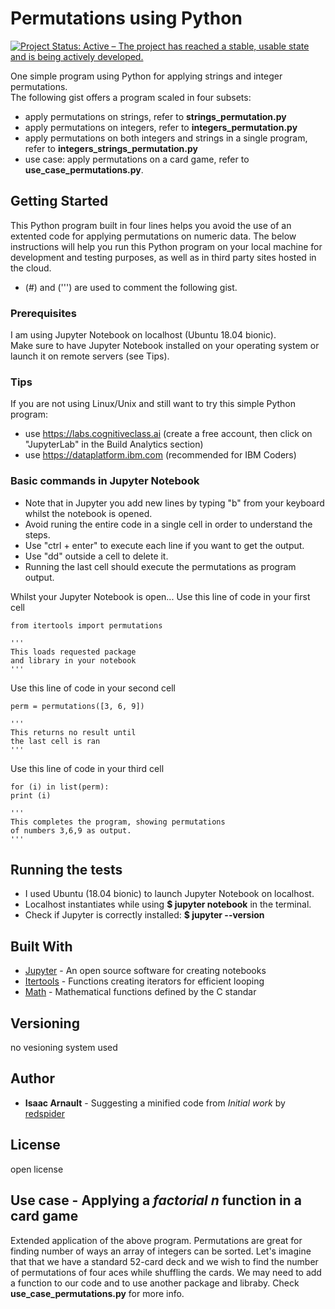 # Permutations using Python

[![Project Status: Active – The project has reached a stable, usable state and is being actively developed.](https://www.repostatus.org/badges/latest/active.svg)](https://www.repostatus.org/#active)

One simple program using Python for applying strings and integer permutations.<br>
The following gist offers a program scaled in four subsets:
* apply permutations on strings, refer to <b>strings_permutation.py</b>
* apply permutations on integers, refer to <b>integers_permutation.py</b>
* apply permutations on both integers and strings in a single program, refer to <b>integers_strings_permutation.py</b>
* use case: apply permutations on a card game, refer to <b>use_case_permutations.py</b>.

## Getting Started

This Python program built in four lines helps you avoid the use of an extented code for applying permutations on numeric data.
The below instructions will help you run this Python program on your local machine for development and testing purposes, as well as in third party sites hosted in the cloud.
* (#) and (''') are used to comment the following gist.

### Prerequisites

I am using Jupyter Notebook on localhost (Ubuntu 18.04 bionic).<br>
Make sure to have Jupyter Notebook installed on your operating system or launch it on remote servers (see Tips).

### Tips

If you are not using Linux/Unix and still want to try this simple Python program:
* use https://labs.cognitiveclass.ai (create a free account, then click on "JupyterLab" in the Build Analytics section)
* use https://dataplatform.ibm.com (recommended for IBM Coders)

### Basic commands in Jupyter Notebook

* Note that in Jupyter you add new lines by typing "b" from your keyboard whilst the notebook is opened.
* Avoid runing the entire code in a single cell in  order to understand the steps.
* Use "ctrl + enter" to execute each line if you want to get the output.
* Use "dd" outside a cell to delete it.
* Running the last cell should execute the permutations as program output.

Whilst your Jupyter Notebook is open...
Use this line of code in your first cell
```
from itertools import permutations

'''
This loads requested package
and library in your notebook
'''
```

Use this line of code in your second cell
```
perm = permutations([3, 6, 9])

'''
This returns no result until
the last cell is ran
'''
```

Use this line of code in your third cell
```
for (i) in list(perm): 
print (i)

'''
This completes the program, showing permutations
of numbers 3,6,9 as output.
'''
```

## Running the tests

* I used Ubuntu (18.04 bionic) to launch Jupyter Notebook on localhost.
* Localhost instantiates while using <b>$ jupyter notebook</b> in the terminal.
* Check if Jupyter is correctly installed: <b>$ jupyter --version</b>

## Built With

* [Jupyter](http://jupyter.org/) - An open source software for creating notebooks
* [Itertools](https://docs.python.org/3/library/itertools.html) - Functions creating iterators for efficient looping
* [Math](https://docs.python.org/3/library/itertools.html) - Mathematical functions defined by the C standar

## Versioning

no vesioning system used

## Author

* **Isaac Arnault** - Suggesting a minified code from *Initial work* by [redspider](https://gist.github.com/redspider/3787386)

## License

open license

## Use case - Applying a <i>factorial n</i> function in a card game

Extended application of the above program. Permutations are great for finding number of ways an array of integers can be sorted. Let's imagine that that we have a standard 52-card deck and we wish to find the number of permutations of four aces while shuffling the cards. We may need to add a function to our code and to use another package and libraby. Check <b>use_case_permutations.py</b> for more info.
